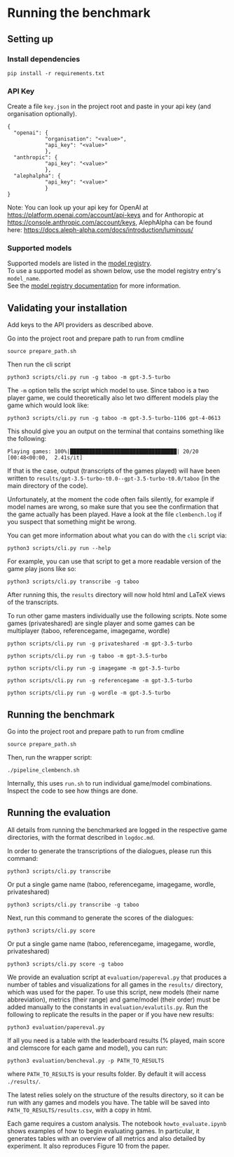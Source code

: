 # Running the benchmark

## Setting up

### Install dependencies

```
pip install -r requirements.txt
```

### API Key

Create a file `key.json` in the project root and paste in your api key (and organisation optionally).

```
{
  "openai": {
            "organisation": "<value>", 
            "api_key": "<value>"
            },
  "anthropic": {
            "api_key": "<value>"
            },
  "alephalpha": {
            "api_key": "<value>"
            }
}
```

Note: You can look up your api key for OpenAI at https://platform.openai.com/account/api-keys and for Anthoropic
at https://console.anthropic.com/account/keys, AlephAlpha can be found
here: https://docs.aleph-alpha.com/docs/introduction/luminous/

### Supported models

Supported models are listed in the [model registry](../playpen/backends/model_registry.json).  
To use a supported model as shown below, use the model registry entry's `model_name`.  
See the [model registry documentation](model_backend_registry_readme.md) for more information.

## Validating your installation

Add keys to the API providers as described above.

Go into the project root and prepare path to run from cmdline

```
source prepare_path.sh
```

Then run the cli script

```
python3 scripts/cli.py run -g taboo -m gpt-3.5-turbo
```

The `-m` option tells the script which model to use. Since taboo is a two player game, we could theoretically also 
let two different models play the game which would look like:

```
python3 scripts/cli.py run -g taboo -m gpt-3.5-turbo-1106 gpt-4-0613
```

This should give you an output on the terminal that contains something like the following:

```
Playing games: 100%|██████████████████████████████████| 20/20 [00:48<00:00,  2.41s/it]
```

If that is the case, output (transcripts of the games played) will have been written to 
`results/gpt-3.5-turbo-t0.0--gpt-3.5-turbo-t0.0/taboo` (in the main directory of the code).

Unfortunately, at the moment the code often fails silently, for example if model names are wrong, so make sure that you see the confirmation that the game actually has been played. Have a look at the file `clembench.log` if you suspect that something might be wrong.

You can get more information about what you can do with the `cli` script via:

```
python3 scripts/cli.py run --help
```

For example, you can use that script to get a more readable version of the game play jsons like so:

```
python3 scripts/cli.py transcribe -g taboo
```

After running this, the `results` directory will now hold html and LaTeX views of the transcripts.


To run other game masters individually use the following scripts. Note some games (privateshared) are single player and some games can be multiplayer (taboo, referencegame, imagegame, wordle)

```
python scripts/cli.py run -g privateshared -m gpt-3.5-turbo 
```

```
python scripts/cli.py run -g taboo -m gpt-3.5-turbo 
```

```
python scripts/cli.py run -g imagegame -m gpt-3.5-turbo 
```

```
python scripts/cli.py run -g referencegame -m gpt-3.5-turbo 
```

```
python scripts/cli.py run -g wordle -m gpt-3.5-turbo 
```


## Running the benchmark

Go into the project root and prepare path to run from cmdline

```
source prepare_path.sh
```

Then, run the wrapper script:

```
./pipeline_clembench.sh
```

Internally, this uses `run.sh` to run individual game/model combinations. Inspect the code to see how things are done.

## Running the evaluation

All details from running the benchmarked are logged in the respective game directories,
with the format described in ```logdoc.md```.

In order to generate the transcriptions of the dialogues, please run this command:

```
python3 scripts/cli.py transcribe
```

Or put a single game name (taboo, referencegame, imagegame, wordle, privateshared)

```
python3 scripts/cli.py transcribe -g taboo
```

Next, run this command to generate the scores of the dialogues:

```
python3 scripts/cli.py score
```

Or put a single game name (taboo, referencegame, imagegame, wordle, privateshared)

```
python3 scripts/cli.py score -g taboo
```

We provide an evaluation script at `evaluation/papereval.py` that produces a number of tables and visualizations for all games in the ```results/``` directory, which was used for the paper. To use this script, new models (their name abbreviation), metrics (their range) and game/model (their order) must be added manually to the constants in ```evaluation/evalutils.py```. Run the following to replicate the results in the paper or if you have new results:

```
python3 evaluation/papereval.py
```

If all you need is a table with the leaderboard results (% played, main score and clemscore for each game and model), you can run:

```
python3 evaluation/bencheval.py -p PATH_TO_RESULTS
```

where ```PATH_TO_RESULTS``` is your results folder. By default it will access ```./results/```.

The latest relies solely on the structure of the results directory, so it can be run with any games and models you have. The table will be saved into ```PATH_TO_RESULTS/results.csv```, with a copy in html.

Each game requires a custom analysis. The notebook ```howto_evaluate.ipynb``` shows examples of how to begin evaluating games. In particular, it generates tables with an overview of all metrics and also detailed by experiment. It also reproduces Figure 10 from the paper.
